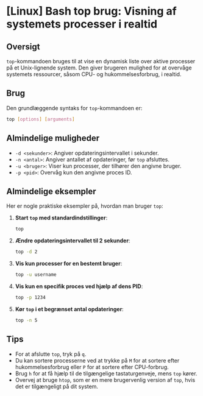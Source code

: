 # [Linux] Bash top brug: Visning af systemets processer i realtid

## Oversigt
`top`-kommandoen bruges til at vise en dynamisk liste over aktive processer på et Unix-lignende system. Den giver brugeren mulighed for at overvåge systemets ressourcer, såsom CPU- og hukommelsesforbrug, i realtid.

## Brug
Den grundlæggende syntaks for `top`-kommandoen er:

```bash
top [options] [arguments]
```

## Almindelige muligheder
- `-d <sekunder>`: Angiver opdateringsintervallet i sekunder.
- `-n <antal>`: Angiver antallet af opdateringer, før `top` afsluttes.
- `-u <bruger>`: Viser kun processer, der tilhører den angivne bruger.
- `-p <pid>`: Overvåg kun den angivne proces ID.

## Almindelige eksempler
Her er nogle praktiske eksempler på, hvordan man bruger `top`:

1. **Start `top` med standardindstillinger**:
   ```bash
   top
   ```

2. **Ændre opdateringsintervallet til 2 sekunder**:
   ```bash
   top -d 2
   ```

3. **Vis kun processer for en bestemt bruger**:
   ```bash
   top -u username
   ```

4. **Vis kun en specifik proces ved hjælp af dens PID**:
   ```bash
   top -p 1234
   ```

5. **Kør `top` i et begrænset antal opdateringer**:
   ```bash
   top -n 5
   ```

## Tips
- For at afslutte `top`, tryk på `q`.
- Du kan sortere processerne ved at trykke på `M` for at sortere efter hukommelsesforbrug eller `P` for at sortere efter CPU-forbrug.
- Brug `h` for at få hjælp til de tilgængelige tastaturgenveje, mens `top` kører.
- Overvej at bruge `htop`, som er en mere brugervenlig version af `top`, hvis det er tilgængeligt på dit system.